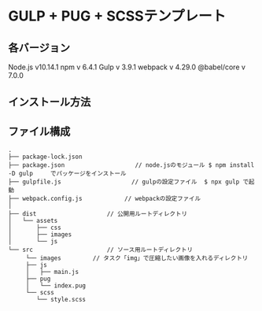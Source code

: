 # GULP + PUG + SCSSテンプレート

##  各バージョン
Node.js v10.14.1
npm        v  6.4.1
Gulp       v  3.9.1
webpack    v  4.29.0
@babel/core v 7.0.0

## インストール方法

##  ファイル構成
```
.
├── package-lock.json
├── package.json                    // node.jsのモジュール $ npm install -D gulp　　　でパッケージをインストール
├── gulpfile.js                    // gulpの設定ファイル  $ npx gulp で起動
├── webpack.config.js            // webpackの設定ファイル
│
├── dist                    // 公開用ルートディレクトリ
│   └── assets
│       ├── css
│       ├── images
│       └── js
└── src                     // ソース用ルートディレクトリ
     └── images         // タスク「img」で圧縮したい画像を入れるディレクトリ
     ├── js
     │   ├── main.js
     ├── pug
     │   └── index.pug
     └── scss
        └── style.scss
```
